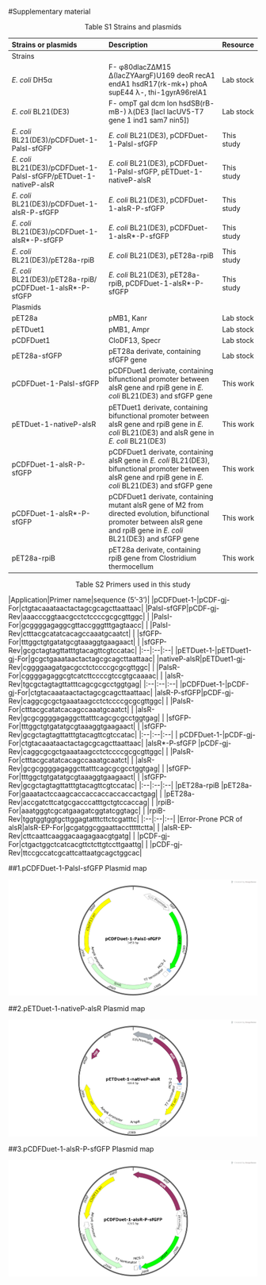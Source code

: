 #Supplementary material
<center>Table S1 Strains and plasmids</center>

|Strains or plasmids|Description|Resource|
|:--|:--|:--|
|Strains| | |
|*E. coli* DH5α|F- φ80dlacZΔM15 Δ(lacZYAargF)U169 deoR recA1 endA1 hsdR17(rk-mk+) phoA supE44 λ-, thi-1gyrA96relA1|Lab stock|
|*E. coli* BL21(DE3)|F- ompT gal dcm lon hsdSB(rB- mB-) λ(DE3 [lacI lacUV5-T7 gene 1 ind1 sam7 nin5])|Lab stock|
|*E. coli* BL21(DE3)/pCDFDuet-1-PalsI-sfGFP|*E. coli* BL21(DE3), pCDFDuet-1-PalsI-sfGFP|This study|
|*E. coli* BL21(DE3)/pCDFDuet-1-PalsI-sfGFP/pETDuet-1-nativeP-alsR|*E. coli* BL21(DE3), pCDFDuet-1-PalsI-sfGFP, pETDuet-1-nativeP-alsR|This study|
|*E. coli* BL21(DE3)/pCDFDuet-1-alsR-P-sfGFP|*E. coli* BL21(DE3), pCDFDuet-1-alsR-P-sfGFP|This study|
|*E. coli* BL21(DE3)/pCDFDuet-1-alsR*-P-sfGFP|*E. coli* BL21(DE3), pCDFDuet-1-alsR*-P-sfGFP|This study|
|*E. coli* BL21(DE3)/pET28a-rpiB|*E. coli* BL21(DE3), pET28a-rpiB|This study|
|*E. coli* BL21(DE3)/pET28a-rpiB/ pCDFDuet-1-alsR*-P-sfGFP|*E. coli* BL21(DE3), pET28a-rpiB, pCDFDuet-1-alsR*-P-sfGFP|This study|
|Plasmids| | |
|pET28a|pMB1, Kanr|Lab stock|
|pETDuet1|pMB1, Ampr|Lab stock|
|pCDFDuet1|CloDF13, Specr|Lab stock|
|pET28a-sfGFP|pET28a derivate, containing sfGFP gene|Lab stock|
|pCDFDuet-1-PalsI-sfGFP|pCDFDuet1 derivate, containing bifunctional promoter between alsR gene and rpiB gene in *E. coli* BL21(DE3) and sfGFP gene|This work|
|pETDuet-1-nativeP-alsR|pETDuet1 derivate, containing bifunctional promoter between alsR gene and rpiB gene in *E. coli* BL21(DE3) and alsR gene in *E. coli* BL21(DE3)|This work|
|pCDFDuet-1-alsR-P-sfGFP|pCDFDuet1 derivate, containing alsR gene in *E. coli* BL21(DE3), bifunctional promoter between alsR gene and rpiB gene in *E. coli* BL21(DE3) and sfGFP gene|This work|
|pCDFDuet-1-alsR*-P-sfGFP|pCDFDuet1 derivate, containing mutant alsR gene of M2 from directed evolution, bifunctional promoter between alsR gene and rpiB gene in *E. coli* BL21(DE3) and sfGFP gene|This work|
|pET28a-rpiB|pET28a derivate, containing rpiB gene from Clostridium thermocellum|This work|

<center>Table S2 Primers used in this study</center>

|Application|Primer name|sequence (5’-3’)|
|pCDFDuet-1-|pCDF-gj-For|ctgtacaaataactactagcgcagcttaattaac|
|PalsI-sfGFP|pCDF-gj-Rev|aaacccggtaacgcctctccccgcgcgttggc|
| |PalsI-For|gcggggagaggcgttaccgggtttgagtaacc|
| |PalsI-Rev|ctttacgcatatcacagccaaatgcaatct|
| |sfGFP-For|tttggctgtgatatgcgtaaaggtgaagaact|
| |sfGFP-Rev|gcgctagtagttatttgtacagttcgtccatac|
|:--|:--|:--|
|pETDuet-1-|pETDuet1-gj-For|gcgctgaaataactactagcgcagcttaattaac|
|nativeP-alsR|pETDuet1-gj-Rev|cggggaagatgacgcctctccccgcgcgttggc|
| |PalsR-For|cggggagaggcgtcatcttccccgtccgtgcaaaac|
| |alsR-Rev|tgcgctagtagttatttcagcgcgcctggtgag|
|:--|:--|:--|
|pCDFDuet-1-|pCDF-gj-For|ctgtacaaataactactagcgcagcttaattaac|
|alsR-P-sfGFP|pCDF-gj-Rev|caggcgcgctgaaataagcctctccccgcgcgttggc|
| |PalsR-For|ctttacgcatatcacagccaaatgcaatct|
| |alsR-Rev|gcgcggggagaggcttatttcagcgcgcctggtgag|
| |sfGFP-For|tttggctgtgatatgcgtaaaggtgaagaact|
| |sfGFP-Rev|gcgctagtagttatttgtacagttcgtccatac|
|:--|:--|:--|
| pCDFDuet-1-|pCDF-gj-For|ctgtacaaataactactagcgcagcttaattaac|
|alsR*-P-sfGFP |pCDF-gj-Rev|caggcgcgctgaaataagcctctccccgcgcgttggc|
| |PalsR-For|ctttacgcatatcacagccaaatgcaatct|
| |alsR-Rev|gcgcggggagaggcttatttcagcgcgcctggtgag|
| |sfGFP-For|tttggctgtgatatgcgtaaaggtgaagaact|
| |sfGFP-Rev|gcgctagtagttatttgtacagttcgtccatac|
|:--|:--|:--|
|pET28a-rpiB |pET28a-For|gaaatactccaagcaccaccaccaccaccactgag|
| |pET28a-Rev|accgatcttcatgcgacccatttgctgtccaccag|
| |rpiB-For|aaatgggtcgcatgaagatcggtatcggtagc|
| |rpiB-Rev|tggtggtggtgcttggagtatttcttctcgatttc|
|:--|:--|:--|
|Error-Prone PCR of alsR|alsR-EP-For|gcgatggcggaattacctttttctta|
| |alsR-EP-Rev|cttcaattcaaggacaagagaacgtgatg|
| |pCDF-gj-For|ctgactggctcatcacgttctcttgtccttgaattg|
| |pCDF-gj-Rev|ttccgccatcgcattcattaatgcagctggcac|

##1.pCDFDuet-1-Palsl-sfGFP Plasmid map

 ![Image](supplementimg/s1.png)

##2.pETDuet-1-nativeP-alsR Plasmid map

 ![Image](supplementimg/s2.png)

##3.pCDFDuet-1-alsR-P-sfGFP Plasmid map

 ![Image](supplementimg/s3.png)


 
